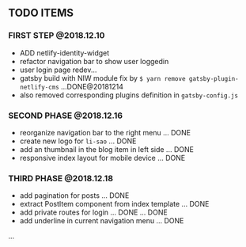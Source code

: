 TODO ITEMS
----------------------

### FIRST STEP @2018.12.10

* ADD netlify-identity-widget
* refactor navigation bar to show user loggedin
* user login page redev...
* gatsby build with NIW module fix by `$ yarn remove gatsby-plugin-netlify-cms` ...DONE@20181214
* also removed corresponding plugins definition in `gatsby-config.js`


### SECOND PHASE @2018.12.16

* reorganize navigation bar to the right menu ... DONE
* create new logo for `li-sao` ... DONE
* add an thumbnail in the blog item in left side ... DONE
* responsive index layout for mobile device ... DONE


### THIRD PHASE @2018.12.18

* add pagination for posts ... DONE
* extract PostItem component from index template ... DONE
* add private routes for login ... DONE ... DONE
* add underline in current navigation menu ... DONE

...